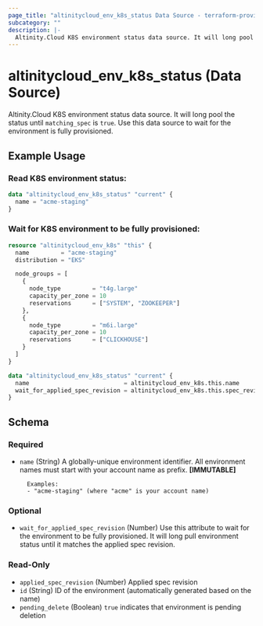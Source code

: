 ```yaml
---
page_title: "altinitycloud_env_k8s_status Data Source - terraform-provider-altinitycloud"
subcategory: ""
description: |-
  Altinity.Cloud K8S environment status data source. It will long pool the status until matching_spec is true. Use this data source to wait for the environment is fully provisioned.
---
```


# altinitycloud_env_k8s_status (Data Source)

Altinity.Cloud K8S environment status data source. It will long pool the status until `matching_spec` is `true`. Use this data source to wait for the environment is fully provisioned.

## Example Usage

### Read K8S environment status:
```terraform
data "altinitycloud_env_k8s_status" "current" {
  name = "acme-staging"
}
```

### Wait for K8S environment to be fully provisioned:
```terraform
resource "altinitycloud_env_k8s" "this" {
  name         = "acme-staging"
  distribution = "EKS"

  node_groups = [
    {
      node_type         = "t4g.large"
      capacity_per_zone = 10
      reservations      = ["SYSTEM", "ZOOKEEPER"]
    },
    {
      node_type         = "m6i.large"
      capacity_per_zone = 10
      reservations      = ["CLICKHOUSE"]
    }
  ]
}

data "altinitycloud_env_k8s_status" "current" {
  name                           = altinitycloud_env_k8s.this.name
  wait_for_applied_spec_revision = altinitycloud_env_k8s.this.spec_revision
}
```

<!-- schema generated by tfplugindocs -->
## Schema

### Required

- `name` (String) A globally-unique environment identifier. All environment names must start with your account name as prefix. **[IMMUTABLE]**

		Examples:
		- "acme-staging" (where "acme" is your account name)

### Optional

- `wait_for_applied_spec_revision` (Number) Use this attribute to wait for the environment to be fully provisioned. It will long pull environment status until it matches the applied spec revision.

### Read-Only

- `applied_spec_revision` (Number) Applied spec revision
- `id` (String) ID of the environment (automatically generated based on the name)
- `pending_delete` (Boolean) `true` indicates that environment is pending deletion
